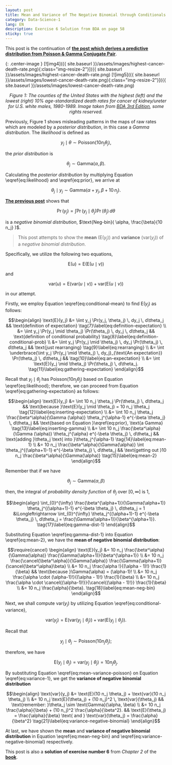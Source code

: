 ```yaml
---
layout: post
title: Mean and Variance of The Negative Binomial through Conditionals
category: Data-Science-1
lang: EN
description: Exercise 6 Solution from BDA on page 58
sticky: true
---
```


This post is the continuation of [**the post which derives a predictive distribution from Poisson & Gamma Conjugate Pair**](https://hbunyamin.github.io/data-science-1/Derivation_Marginal_Distribution/). 

{: .center-image }
[![img4]({{ site.baseurl }}/assets/images/highest-cancer-death-rate.png){:class="img-resize-2"}]({{ site.baseurl }}/assets/images/highest-cancer-death-rate.png)
[![img5]({{ site.baseurl }}/assets/images/lowest-cancer-death-rate.png){:class="img-resize-2"}]({{ site.baseurl }}/assets/images/lowest-cancer-death-rate.png)*<center>$\pmb{\text{Figure 1}}$: The counties of the United States with the highest ($\pmb{\text{left}}$) and the lowest ($\pmb{\text{right}}$) 10% age-standardized death rates for cancer of kidney/ureter for U.S. white males, 1980-1989. Image taken from <a href="http://www.stat.columbia.edu/~gelman/book/BDA3.pdf">BDA 3rd Edition</a>, some rights reserved.</center>*
     
Previously, $\text{Figure 1}$ shows misleading patterns in the maps of raw rates which are modeled by a _posterior distribution_, in this case a _Gamma distribution_. The _likelihood_ is defined as 

$$ \begin{equation}
	y_j \mid \theta \sim \text{Poisson}(10 n_j \theta_j), \tag{1}\label{eq:likelihood}
\end{equation}$$

the _prior distribution_ is

$$ \begin{equation}
  \theta_j \sim \text{Gamma}(\alpha, \beta). \tag{2}\label{eq:prior}
\end{equation}$$

Calculating the _posterior distribution_ by multiplying Equation \eqref{eq:likelihood} and \eqref{eq:prior}, we arrive at

$$ \begin{equation}
  \theta_j \mid y_j \sim \text{Gamma}(\alpha + y_j, \beta + 10 \, n_j). \tag{3}\label{eq:posterior}
\end{equation}$$

[**The previous post**](https://hbunyamin.github.io/data-science-1/Derivation_Marginal_Distribution/) shows that 

$$ \begin{equation}
	\Pr(y_j) = \int \Pr(y_j \mid \theta_j) \Pr(\theta_j) \, d\theta \tag{4}\label{eq:predictive-distribution}
\end{equation}$$ 

is a _negative binomial distribution_, $\text{Neg-bin}( \alpha, \frac{\beta}{10 n_j} )$.   
    
> This post attempts to show the **mean** ($\text{E}(y_j)$) and **variance** ($\text{var}(y_j)$) of a _negative binomial distribution_.  
   
Specifically, we utilize the following two equations,

$$\begin{equation}
	\text{E}(u) = \text{E}(\text{E}( u \mid v )) \tag{5}\label{eq:conditional-mean}
\end{equation}$$ 

and

$$\begin{equation}
	\text{var}(u) = \text{E}(\text{var}(u \mid v)) + \text{var}(\text{E}(u \mid v)) \tag{6}\label{eq:conditional-variance}
\end{equation}$$ 

in our attempt.    

Firstly, we employ Equation \eqref{eq:conditional-mean} to find $\text{E}(y_j)$ as follows:

$$\begin{align}
	\text{E}(y_j) &= \iint y_j \Pr(y_j, \theta_j) \, dy_j \, d\theta_j && \text{definition of expectation} \tag{7}\label{eq:definition-expectation} \\
	              &= \iint y_j \Pr(y_j \mid \theta_j) \Pr(\theta_j) \, dy_j \, d\theta_j &&  \text{definition of conditional probability} \tag{8}\label{eq:definition-conditional-prob} \\
	              &= \iint y_j \Pr(y_j \mid \theta_j) \, dy_j \Pr(\theta_j) \, d\theta_j && \text{just rearranging} \tag{9}\label{eq:rearranging} \\
	              &= \int \underbrace{\int y_j \Pr(y_j \mid \theta_j) \, dy_j}_{\text{An expectation}} \Pr(\theta_j) \, d\theta_j &&  \tag{10}\label{eq:an-expectation} \\
	              &= \int \text{E}(y_j \mid \theta_j) \Pr(\theta_j) \, d\theta_j. \tag{11}\label{eq:gathering-expectation}           
\end{align}$$    
    
Recall that $y_j \mid \theta_j$ has $\text{Poisson}(10 n_j \theta_j)$ based on Equation \eqref{eq:likelihood}; therefore, we can proceed from Equation \eqref{eq:gathering-expectation} as follows:
   
$$\begin{align}
	\text{E}(y_j) &= \int 10 n_j \theta_j \Pr(\theta_j) \, d\theta_j && \text{because }\text{E}(y_j \mid \theta_j) = 10 n_j \theta_j \tag{12}\label{eq:inserting-expectation} \\
			&= \int 10 n_j \theta_j \frac{\beta^\alpha}{\Gamma (\alpha)} \theta_j^{\alpha-1} e^{-\beta \theta_j} \, d\theta_j && \text{based on Equation }\eqref{eq:prior}, \text{a Gamma}  \tag{13}\label{eq:inserting-gamma} \\
			&= \int 10 n_j \frac{\beta^\alpha}{\Gamma (\alpha)} \theta_j^{\alpha} e^{-\beta \theta_j} \, d\theta_j && \text{adding }\theta_j \text{ into }\theta_j^{\alpha-1}  \tag{14}\label{eq:mean-1} \\ 
			&= 10 n_j \frac{\beta^\alpha}{\Gamma(\alpha)} \int \theta_j^{(\alpha+1)-1} e^{-\beta \theta_j} \, d\theta_j && \text{getting out }10 n_j \frac{\beta^\alpha}{\Gamma(\alpha)} \tag{15}\label{eq:mean-2}  
\end{align}$$
   
Remember that if we have

$$\begin{equation}
	\theta_j \sim \text{Gamma}(\alpha, \beta) \tag{16}\label{eq:gamma-dist}  
\end{equation}$$   
   
then, the integral of _probability density function_ of $\theta_j$ over $[0, \infty]$ is $1$,   

$$\begin{align}
	\int_{0}^{\infty} \frac{\beta^{\alpha+1}}{\Gamma(\alpha+1)} \theta_j^{(\alpha+1)-1} e^{-\beta \theta_j} \, d\theta_j = 1 &\Longleftrightarrow \int_{0}^{\infty} \theta_j^{(\alpha+1)-1} e^{-\beta \theta_j} \, d\theta_j = \frac{\Gamma(\alpha+1)}{\beta^{\alpha+1}}. \tag{17}\label{eq:gamma-dist-1}  
\end{align}$$   

Substituting Equation \eqref{eq:gamma-dist-1} into Equation \eqref{eq:mean-2}, we have the **mean of negative binomial distribution**: 
   
$$\require{cancel} \begin{align}
	\text{E}(y_j) &= 10 n_j \frac{\beta^\alpha}{\Gamma(\alpha)} \frac{\Gamma(\alpha+1)}{\beta^{\alpha+1}}  \\
	              &= 10 n_j \frac{\cancel{\beta^\alpha}}{\Gamma(\alpha)} \frac{\Gamma(\alpha+1)}{\cancel{\beta^\alpha}\beta} \\
	              &= 10 n_j \frac{\alpha !}{(\alpha - 1)!} \frac{1}{\beta} && \text{because }\Gamma(\alpha) = (\alpha-1)! \\
	              &= 10 n_j \frac{\alpha \cdot (\alpha-1)!}{(\alpha - 1)!} \frac{1}{\beta} \\
	              &= 10 n_j \frac{\alpha \cdot \cancel{(\alpha-1)!}}{\cancel{(\alpha - 1)!}} \frac{1}{\beta} \\
	              &= 10 n_j \frac{\alpha}{\beta}. \tag{18}\label{eq:mean-neg-bin}  
\end{align}$$

Next, we shall compute $\text{var}(y_j)$ by utilizing Equation \eqref{eq:conditional-variance},

$$\begin{equation}
	\text{var}(y_j) = \text{E}(\text{var}(y_j \mid \theta_j)) + \text{var}(\text{E}(y_j \mid \theta_j)). \tag{19}\label{eq:variance-1}
\end{equation}$$

Recall that 

$$\begin{equation}
	y_j \mid \theta_j \sim \text{Poisson}(10 n_j \theta_j);
\end{equation}$$

therefore, we have    

$$\begin{equation}
	\text{E}(y_j \mid \theta_j) = \text{var}(y_j \mid \theta_j) = 10 n_j \theta_j.  \tag{20}\label{eq:mean-variance-poisson}
\end{equation}$$

By substituting Equation \eqref{eq:mean-variance-poisson} on Equation \eqref{eq:variance-1}, we get the **variance of negative binomial distribution**

$$\begin{align}
	\text{var}(y_j) &= \text{E}(10 n_j \theta_j) + \text{var}(10 n_j \theta_j) \\
	                &= 10 n_j \text{E}(\theta_j) + (10 n_j)^2 \, \text{var}(\theta_j) && \text{remember: }\theta_j \sim \text{Gamma}(\alpha, \beta)  \\
	                &= 10 n_j \frac{\alpha}{\beta} + (10 n_j)^2 \frac{\alpha}{\beta^2}. && \text{E}(\theta_j) = \frac{\alpha}{\beta} \text{ and } \text{var}(\theta_j) = \frac{\alpha}{\beta^2} \tag{21}\label{eq:variance-negative-binomial}
\end{align}$$
   
At last, we have shown the **mean** and **variance of negative binomial distribution** in Equation \eqref{eq:mean-neg-bin} and \eqref{eq:variance-negative-binomial} respectively.    
    
This post is also a **solution of exercise number 6** from _Chapter 2_ of the [**book**](http://www.stat.columbia.edu/~gelman/book/BDA3.pdf).    
